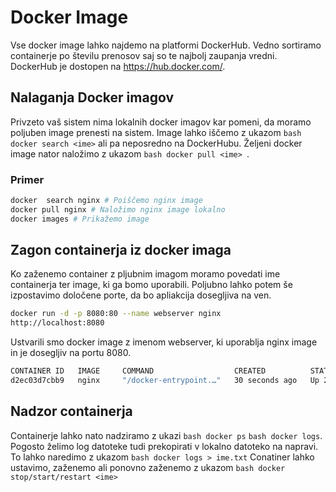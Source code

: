 # Docker Image

Vse docker image lahko najdemo na platformi DockerHub. Vedno sortiramo containerje po številu prenosov saj so te najbolj zaupanja vredni. DockerHub je dostopen na  https://hub.docker.com/.

## Nalaganja Docker imagov

Privzeto vaš sistem nima lokalnih docker imagov kar pomeni, da moramo poljuben image prenesti na sistem. Image lahko iščemo z ukazom ```bash docker search <ime>``` ali pa neposredno na DockerHubu. Željeni docker image nator naložimo z ukazom ```bash docker pull <ime> ```.


### Primer
```bash
docker  search nginx # Poiščemo nginx image
docker pull nginx # Naložimo nginx image lokalno
docker images # Prikažemo image
```

## Zagon containerja iz docker imaga

Ko zaženemo container z pljubnim imagom moramo povedati ime containerja ter image, ki ga bomo uporabili. Poljubno lahko potem še izpostavimo določene porte, da bo apliakcija dosegljiva na ven.
```bash
docker run -d -p 8080:80 --name webserver nginx
http://localhost:8080
```
Ustvarili smo docker image z imenom webserver, ki uporablja nginx image in je dosegljiv na portu 8080.
```bash
CONTAINER ID   IMAGE     COMMAND                  CREATED          STATUS          PORTS                                     NAMES
d2ec03d7cbb9   nginx     "/docker-entrypoint.…"   30 seconds ago   Up 29 seconds   0.0.0.0:8080->80/tcp, [::]:8080->80/tcp   webserver
```
## Nadzor containerja

Containerje lahko nato nadziramo z ukazi ```bash docker ps``` ```bash docker logs```. Pogosto želimo log datoteke tudi prekopirati v lokalno datoteko na napravi. To lahko naredimo z ukazom ```bash docker logs > ime.txt```
Conatiner lahko ustavimo, zaženemo ali ponovno zaženemo z ukazom ```bash docker stop/start/restart <ime>```


